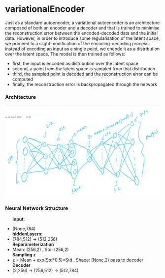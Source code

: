 # variationalEncoder

<p>Just as a standard autoencoder, a variational autoencoder is an architecture composed of both an encoder and a decoder and that is trained to minimise the reconstruction error between the encoded-decoded data and the initial data. However, in order to introduce some regularisation of the latent space, we proceed to a slight modification of the encoding-decoding process: instead of encoding an input as a single point, we encode it as a distribution over the latent space. The model is then trained as follows:</p>

<ul>
  
  <li>first, the input is encoded as distribution over the latent space</li>
  <li>second, a point from the latent space is sampled from that distribution</li>
  <li>third, the sampled point is decoded and the reconstruction error can be computed</li>
  <li>finally, the reconstruction error is backpropagated through the network</li>
</ul>
 
 <h3> Architecture </h3>
<img src="architecture.png" width="600" height="300" alt="Architecture"/>
<h3>Neural Network Structure</h3>
<ul>
  
  <b>Input: </b> <li>(None,784)</li>
  <b>hiddenLayers:</b><li>(784,512) -> (512,256)</li>
  <b> Reparameterization</b> <li>Mean: (256,2) , Std: (256,2)</li>
  <b> Sampling z </b> <li> z = Mean + exp(Std*0.5)*Std , Shape: (None,2) pass to decoder  </li>
  <b> Decoder </b> <li>(2,256) -> (256,512) -> (512,784)</li>
</ul>
